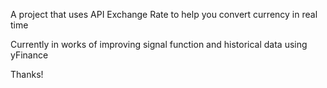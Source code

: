 A project that uses API Exchange Rate to help you convert currency in real time

Currently in works of improving signal function and historical data using yFinance

Thanks!
